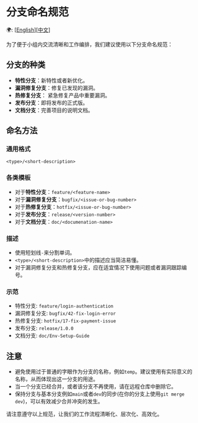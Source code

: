 # 分支命名规范
🌍: \[[English](./Branch_Naming_Convention.md)\]\[[中文](./Branch_Naming_Convention_zh.md)\]

为了便于小组内交流清晰和工作编排，我们建议使用以下分支命名规范：

## 分支的种类

- **特性分支**：新特性或者新优化。
- **漏洞修复分支**：修复已发现的漏洞。
- **热修复分支**： 紧急修复产品中重要漏洞。
- **发布分支**：即将发布的正式版。
- **文档分支**：完善项目的说明文档。

## 命名方法

### 通用格式

`<type>/<short-description>`

### 各类模板

- 对于**特性分支**：`feature/<feature-name>`
- 对于**漏洞修复分支**：`bugfix/<issue-or-bug-number>`
- 对于**热修复分支**：`hotfix/<issue-or-bug-number>`
- 对于**发布分支**：`release/<version-number>`
- 对于**文档分支**：`doc/<documenation-name>`

### 描述

- 使用短划线`-`来分割单词。
- `<type>/<short-description>`中的描述应当简洁易懂。
- 对于漏洞修复分支和热修复分支，应在适宜情况下使用问题或者漏洞跟踪编号。

### 示范

- 特性分支: `feature/login-authentication`
- 漏洞修复分支: `bugfix/42-fix-login-error`
- 热修复分支: `hotfix/17-fix-payment-issue`
- 发布分支: `release/1.0.0`
- 文档分支: `doc/Env-Setup-Guide`

## 注意

- 避免使用过于普通的字眼作为分支的名称，例如`temp`。建议使用有实际意义的名称，从而体现出这一分支的用途。
- 当一个分支已经合并，或者该分支不再使用，请在远程仓库中删除它。
- 保持分支与基本分支例如`main`或者`dev`的同步(在你的分支上使用`git merge dev`)，可以有效减少合并冲突的发生。

请注意遵守以上规范，让我们的工作流程清晰化、层次化、高效化。